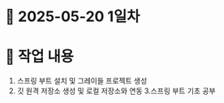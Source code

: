 # 📅 2025-05-20 1일차

# 📝 작업 내용
1. 스프링 부트 설치 및 그레이들 프로젝트 생성
2. 깃 원격 저장소 생성 및 로컬 저장소와 연동
3.스프링 부트 기초 공부

